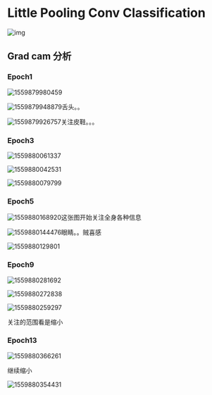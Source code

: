 # Little Pooling Conv Classification

![img](./pics/littlepooingConvClassification.png)

## Grad cam 分析

### Epoch1

![1559879980459](./pics/1559879980459.png)

![1559879948879](./pics/1559879948879.png)舌头。。

![1559879926757](./pics/1559879926757.png)关注皮鞋。。。

### Epoch3

![1559880061337](./pics/1559880061337.png)

![1559880042531](./pics/1559880042531.png)

![1559880079799](./pics/1559880079799.png)

### Epoch5

![1559880168920](./pics/1559880168920.png)这张图开始关注全身各种信息

![1559880144476](./pics/1559880144476.png)眼睛。。贼喜感

![1559880129801](./pics/1559880129801.png)

### Epoch9 

![1559880281692](./pics/1559880281692.png)

![1559880272838](./pics/1559880272838.png)

![1559880259297](./pics/1559880259297.png)

关注的范围看是缩小

### Epoch13

![1559880366261](./pics/1559880366261.png)

继续缩小

![1559880354431](./pics/1559880354431.png)